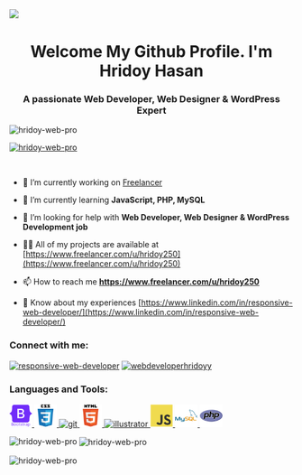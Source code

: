 
<img src="[https://scontent.fdac24-4.fna.fbcdn.net/v/t39.30808-6/455982608_475549362062200_6377962781003263469_n.jpg?_nc_cat=103&ccb=1-7&_nc_sid=cc71e4&_nc_eui2=AeHGNTacCOS-a8W9D6aELPj4V4jiun3Y2O9XiOK6fdjY79HPqO0pRZHd5XaX1jgrJVMVnwLeslOLvMargFISQH_Z&_nc_ohc=BZ2UoGure0oQ7kNvgHWIrdG&_nc_ht=scontent.fdac24-4.fna&_nc_gid=AsA4xbCsXqRP44irRNOmlg-&oh=00_AYDMM8-FGeP6m_AGysOIScLDvFt8lQa87Dlx2sJipmxyww&oe=66EE70E8](https://scontent.fdac24-4.fna.fbcdn.net/v/t39.30808-6/460038223_491247577159045_4383094470922637993_n.jpg?_nc_cat=103&ccb=1-7&_nc_sid=cc71e4&_nc_eui2=AeH_CMeOKyDobOQZErVz_xdm7GBEliosz2_sYESWKizPb3PsKZEqo4Ya1p2PSrz07D99VRECml1uVKHImuv3_YTD&_nc_ohc=vy8LvE1ZEfUQ7kNvgEz93OM&_nc_ht=scontent.fdac24-4.fna&_nc_gid=AgvpQwA6dHozooR7EH8FyCz&oh=00_AYCRD3JYImqIR3AW918MrsVGGcwlV9CH5MlBUcgZSTvEqg&oe=66EE86E7)">
<h1 align="center">Welcome My Github Profile. I'm Hridoy Hasan</h1>
<h3 align="center">A passionate Web Developer, Web Designer & WordPress Expert</h3>

<p align="left"> <img src="https://komarev.com/ghpvc/?username=hridoy-web-pro&label=Profile%20views&color=0e75b6&style=flat" alt="hridoy-web-pro" /> </p>

<p align="left"> <a href="https://github.com/ryo-ma/github-profile-trophy"><img src="https://github-profile-trophy.vercel.app/?username=hridoy-web-pro" alt="hridoy-web-pro" /></a> </p>

<p align="left"> <a href="https://twitter.com/" target="blank"><img src="https://img.shields.io/twitter/follow/?logo=twitter&style=for-the-badge" alt="" /></a> </p>

- 🔭 I’m currently working on [Freelancer](https://www.freelancer.com/u/hridoy250)

- 🌱 I’m currently learning **JavaScript, PHP, MySQL**

- 🤝 I’m looking for help with **Web Developer, Web Designer & WordPress Development job**

- 👨‍💻 All of my projects are available at [https://www.freelancer.com/u/hridoy250](https://www.freelancer.com/u/hridoy250)

- 📫 How to reach me **https://www.freelancer.com/u/hridoy250**

- 📄 Know about my experiences [https://www.linkedin.com/in/responsive-web-developer/](https://www.linkedin.com/in/responsive-web-developer/)

<h3 align="left">Connect with me:</h3>
<p align="left">
<a href="https://linkedin.com/in/responsive-web-developer" target="blank"><img align="center" src="https://raw.githubusercontent.com/rahuldkjain/github-profile-readme-generator/master/src/images/icons/Social/linked-in-alt.svg" alt="responsive-web-developer" height="30" width="40" /></a>
<a href="https://fb.com/webdeveloperhridoyy" target="blank"><img align="center" src="https://raw.githubusercontent.com/rahuldkjain/github-profile-readme-generator/master/src/images/icons/Social/facebook.svg" alt="webdeveloperhridoyy" height="30" width="40" /></a>
</p>

<h3 align="left">Languages and Tools:</h3>
<p align="left"> <a href="https://getbootstrap.com" target="_blank" rel="noreferrer"> <img src="https://raw.githubusercontent.com/devicons/devicon/master/icons/bootstrap/bootstrap-plain-wordmark.svg" alt="bootstrap" width="40" height="40"/> </a> <a href="https://www.w3schools.com/css/" target="_blank" rel="noreferrer"> <img src="https://raw.githubusercontent.com/devicons/devicon/master/icons/css3/css3-original-wordmark.svg" alt="css3" width="40" height="40"/> </a> <a href="https://git-scm.com/" target="_blank" rel="noreferrer"> <img src="https://www.vectorlogo.zone/logos/git-scm/git-scm-icon.svg" alt="git" width="40" height="40"/> </a> <a href="https://www.w3.org/html/" target="_blank" rel="noreferrer"> <img src="https://raw.githubusercontent.com/devicons/devicon/master/icons/html5/html5-original-wordmark.svg" alt="html5" width="40" height="40"/> </a> <a href="https://www.adobe.com/in/products/illustrator.html" target="_blank" rel="noreferrer"> <img src="https://www.vectorlogo.zone/logos/adobe_illustrator/adobe_illustrator-icon.svg" alt="illustrator" width="40" height="40"/> </a> <a href="https://developer.mozilla.org/en-US/docs/Web/JavaScript" target="_blank" rel="noreferrer"> <img src="https://raw.githubusercontent.com/devicons/devicon/master/icons/javascript/javascript-original.svg" alt="javascript" width="40" height="40"/> </a> <a href="https://www.mysql.com/" target="_blank" rel="noreferrer"> <img src="https://raw.githubusercontent.com/devicons/devicon/master/icons/mysql/mysql-original-wordmark.svg" alt="mysql" width="40" height="40"/> </a> <a href="https://www.php.net" target="_blank" rel="noreferrer"> <img src="https://raw.githubusercontent.com/devicons/devicon/master/icons/php/php-original.svg" alt="php" width="40" height="40"/> </a> </p>

<p><img align="left" src="https://github-readme-stats.vercel.app/api/top-langs?username=hridoy-web-pro&show_icons=true&locale=en&layout=compact" alt="hridoy-web-pro" /></p>

<p>&nbsp;<img align="center" src="https://github-readme-stats.vercel.app/api?username=hridoy-web-pro&show_icons=true&locale=en" alt="hridoy-web-pro" /></p>

<p><img align="center" src="https://github-readme-streak-stats.herokuapp.com/?user=hridoy-web-pro&" alt="hridoy-web-pro" /></p>
